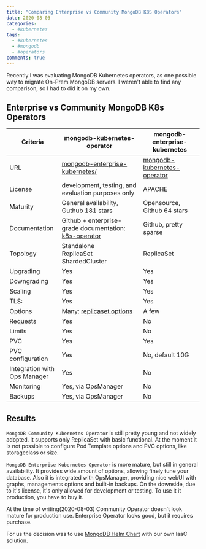 ```yaml
---
title: "Comparing Enterprise vs Community MongoDB K8S Operators"
date: 2020-08-03
categories:
  - #kubernetes
tags:
  - #kubernetes
  - #mongodb
  - #operators
comments: true
---
```


Recently I was evaluating MongoDB Kubernetes operators, as one possible way to
migrate On-Prem MongoDB servers. I weren't able to find any comparison, so I
had to did it on my own.

## Enterprise vs Community MongoDB K8s Operators

| Criteria                        | mongodb-kubernetes-operator                                                                                                                     | mongodb-enterprise-kubernetes                                                                                    |
| ------------------------------- | ----------------------------------------------------------------------------------------------------------------------------------------------- | ---------------------------------------------------------------------------------------------------------------- |
| URL                             | [mongodb-enterprise-kubernetes/](https://github.com/mongodb/mongodb-enterprise-kubernetes/)                          | [mongodb-kubernetes-operator](https://github.com/mongodb/mongodb-kubernetes-operator) |
| License                         | development, testing, and evaluation purposes only                                                                                              | APACHE                                                                                                           |
| Maturity                        | General availability, Guthub 181 stars                                                                                                          | Opensource, Github 64 stars                                                                                      |
| Documentation                   | Github + enterprise-grade documentation: [k8s-operator](https://docs.mongodb.com/kubernetes-operator/stable/tutorial/install-k8s-operator/)                     | Github, pretty sparse                                                                                            |
| Topology                        | Standalone<br>ReplicaSet<br>ShardedCluster                                                                                                      | ReplicaSet                                                                                                       |
| Upgrading                       | Yes                                                                                                                                             | Yes                                                                                                              |
| Downgrading                     | Yes                                                                                                                                             | Yes                                                                                                              |
| Scaling                         | Yes                                                                                                                                             | Yes                                                                                                              |
| TLS:                            | Yes                                                                                                                                             | Yes                                                                                                              |
| Options                         | Many: [replicaset options](https://docs.mongodb.com/kubernetes-operator/stable/tutorial/deploy-replica-set/#change-the-highlighted-settings-to-your-preferred-values) | A few                                                                                                            |
| Requests                        | Yes                                                                                                                                             | No                                                                                                               |
| Limits                          | Yes                                                                                                                                             | No                                                                                                               |
| PVC                             | Yes                                                                                                                                             | Yes                                                                                                              |
| PVC configuration               | Yes                                                                                                                                             | No, default 10G                                                                                                  |
| Integration with<br>Ops Manager | Yes                                                                                                                                             | No                                                                                                               |
| Monitoring                      | Yes, via OpsManager                                                                                                                              | No                                                                                                               |
| Backups                         | Yes, via OpsManager                                                                                                                              | No                                                                                                               |

## Results

`MongoDB Community Kubernetes Operator` is still pretty young and not widely
adopted. It supports only ReplicaSet with basic functional. At the moment it is
not possible to configure Pod Template options and PVC options, like
storageclass or size.

`MongoDB Enterprise Kubernetes Operator` is more mature, but still in general
availability. It provides wide amount of options, allowing finely tune your
database. Also it is integrated with OpsManager, providing nice webUI with
graphs, managements options and built-in backups. On the downside, due to it's
license, it's only allowed for development or testing. To use it it production,
you have to buy it.

At the time of writing(2020-08-03) Community Operator doesn't look mature for
production use. Enterprise Operator looks good, but it requires purchase.

For us the decision was to use [MongoDB Helm Chart](https://bitnami.com/stack/mongodb/helm)
with our own IaaC solution.
